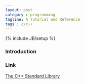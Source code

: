```yaml
---
layout: post
category : programming
tagline: A Tutorial and Reference
tags : c/c++
---
```

{% include JB/setup %}

### Introduction

### Link

<a target="_blank"  href="{{ BASE_PATH }}/books/The C++ Standard Library.html">The C++ Standard Library</a>

